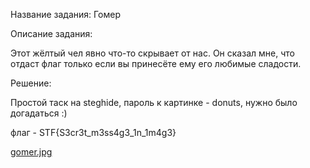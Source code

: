 Название задания: Гомер

Описание задания:

Этот жёлтый чел явно что-то скрывает от нас. Он сказал мне, что отдаст флаг только если вы принесёте ему его любимые сладости.

Решение:

Простой таск на steghide, пароль к картинке - donuts, нужно было догадаться :)

флаг - STF{S3cr3t_m3ss4g3_1n_1m4g3}

[gomer.jpg](./gomer.jpg)
